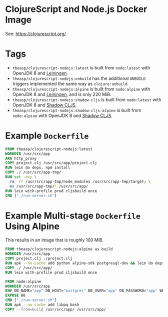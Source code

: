 # ClojureScript and Node.js Docker Image
See: https://clojurescript.org/

# Tags

- `theasp/clojurescript-nodejs:latest` is built from `node:latest` with OpenJDK 8 and [Leiningen].
- `theasp/clojurescript-nodejs:onbuild` has the additional `ONBUILD` triggers implemented the same way as `clojure:onbuild`.
- `theasp/clojurescript-nodejs:alpine` is built from `node:alpine` with OpenJDK 8 and [Leiningen], and is only 220 MiB.
- `theasp/clojurescript-nodejs:shadow-cljs` is built from `node:latest` with OpenJDK 8 and [Shadow CLJS].
- `theasp/clojurescript-nodejs:shadow-cljs-alpine` is built from `node:alpine` with OpenJDK 8 and [Shadow CLJS].

[Leiningen]:https://leiningen.org/
[Shadow CLJS]:https://shadow-cljs.github.io/

# Example `Dockerfile`
```dockerfile
FROM theasp/clojurescript-nodejs:latest
WORKDIR /usr/src/app
ARG http_proxy
COPY project.clj /usr/src/app/project.clj
RUN lein do deps, npm install
COPY ./ /usr/src/app-tmp/
RUN set -ex; \
  rm -rf /usr/src/app-tmp/node_modules /usr/src/app-tmp/target; \
  mv /usr/src/app-tmp/* /usr/src/app/
RUN lein with-profile prod cljsbuild once
CMD ["./run-server.sh"]
```

# Example Multi-stage `Dockerfile` Using Alpine

This results in an image that is roughly 100 MiB.

```dockerfile
FROM theasp/clojurescript-nodejs:alpine as build
WORKDIR /usr/src/app
COPY project.clj ./project.clj
RUN apk --no-cache add python alpine-sdk postgresql-dev && lein do deps, npm install
COPY ./ /usr/src/app/
RUN lein with-profile prod cljsbuild once

FROM node:alpine
WORKDIR /usr/src/app
ENV DB_NAME="app" DB_HOST="postgres" DB_USER="app" DB_PASSWORD="app" WEB_DOMAIN="app.example.com"
EXPOSE 80
CMD ["./run-server.sh"]
RUN apk --no-cache add libpq bash
COPY --from=build /usr/src/app/ /usr/src/app/
```
